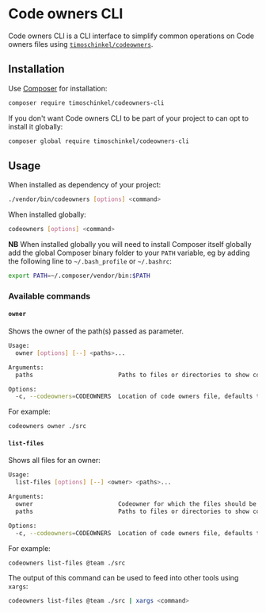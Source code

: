 # Code owners CLI

Code owners CLI is a CLI interface to simplify common operations on Code owners files using [`timoschinkel/codeowners`][codeowners].

## Installation
Use [Composer][composer] for installation:

```bash
composer require timoschinkel/codeowners-cli
```

If you don't want Code owners CLI to be part of your project to can opt to install it globally:

```bash
composer global require timoschinkel/codeowners-cli
```

## Usage
When installed as dependency of your project:

```bash
./vendor/bin/codeowners [options] <command>
```

When installed globally:

```bash
codeowners [options] <command>
```

**NB** When installed globally you will need to install Composer itself globally add the global Composer binary folder to your `PATH` variable, eg by adding the following line to `~/.bash_profile` or `~/.bashrc`:

```bash
export PATH=~/.composer/vendor/bin:$PATH
```

### Available commands
#### `owner`
Shows the owner of the path(s) passed as parameter.

```bash
Usage:
  owner [options] [--] <paths>...

Arguments:
  paths                        Paths to files or directories to show code owner, separate with spaces

Options:
  -c, --codeowners=CODEOWNERS  Location of code owners file, defaults to <working_dir>/CODEOWNERS
```

For example:

```bash
codeowners owner ./src
```

#### `list-files`
Shows all files for an owner:

```bash
Usage:
  list-files [options] [--] <owner> <paths>...

Arguments:
  owner                        Codeowner for which the files should be listed
  paths                        Paths to files or directories to show code owner, separate with spaces

Options:
  -c, --codeowners=CODEOWNERS  Location of code owners file, defaults to <working_dir>/CODEOWNERS
``` 

For example:

```bash
codeowners list-files @team ./src
```

The output of this command can be used to feed into other tools using `xargs`:

```bash
codeowners list-files @team ./src | xargs <command>
```

[codeowners]: https://packagist.org/packages/timoschinkel/codeowners
[composer]: https://www.getcomposer.org
